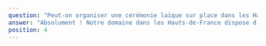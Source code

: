 ```yaml
---
question: "Peut-on organiser une cérémonie laïque sur place dans les Hauts-de-France ?"
answer: "Absolument ! Notre domaine dans les Hauts-de-France dispose d'espaces extérieurs de charme, parfaits pour l'organisation de votre cérémonie laïque. Nous vous accompagnons dans la mise en scène de ce moment unique pour qu'il soit à votre image."
position: 4
---
```

